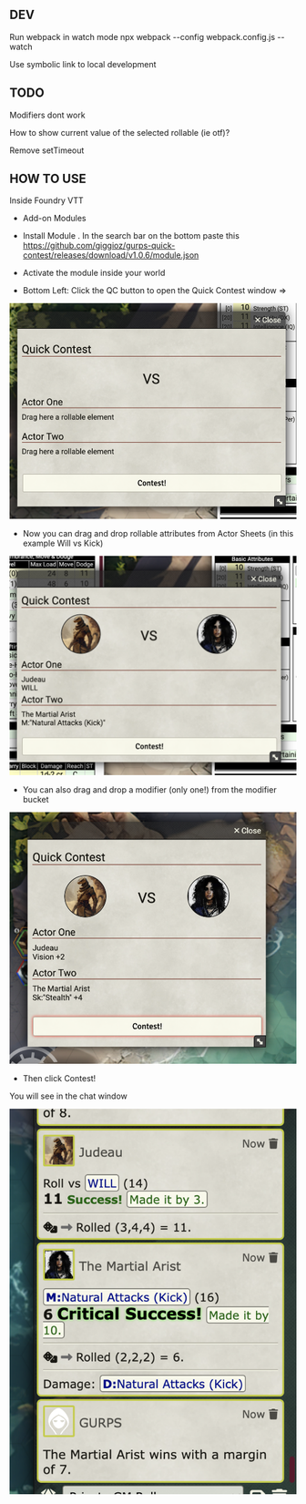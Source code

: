 ## DEV

Run webpack in watch mode
npx webpack --config webpack.config.js --watch

Use symbolic link to local development

## TODO

Modifiers dont work

How to show current value of the selected rollable (ie otf)?

Remove setTimeout

## HOW TO USE

Inside Foundry VTT

- Add-on Modules
- Install Module
. In the search bar on the bottom paste this
https://github.com/giggioz/gurps-quick-contest/releases/download/v1.0.6/module.json

- Activate the module inside your world

- Bottom Left: Click the QC button to open the Quick Contest window =>

![alt text](/screenshots/image1.png)


- Now you can drag and drop rollable attributes from Actor Sheets (in this example Will vs Kick)

![alt text](image.png)

- You can also drag and drop a modifier (only one!) from the modifier bucket

![alt text](image-2.png)

- Then click Contest!

You will see in the chat window

![alt text](image-1.png)
